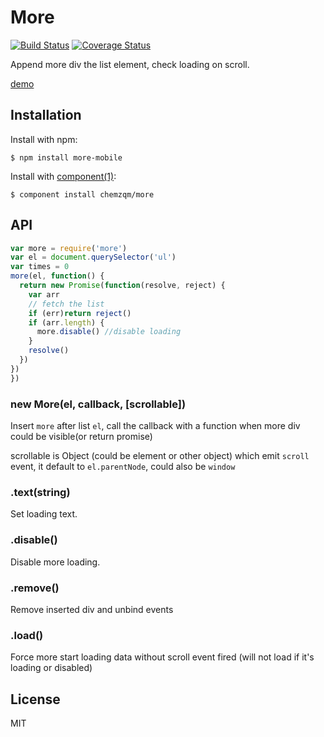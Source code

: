 # More

[![Build Status](https://secure.travis-ci.org/chemzqm/more.svg)](http://travis-ci.org/chemzqm/more)
[![Coverage Status](https://coveralls.io/repos/chemzqm/more/badge.svg?branch=master&service=github)](https://coveralls.io/github/chemzqm/more?branch=master)

Append more div the list element, check loading on scroll.

[demo](http://chemzqm.github.io/more/)

## Installation

Install with npm:

    $ npm install more-mobile

Install with [component(1)](http://component.io):

    $ component install chemzqm/more

## API

```js
var more = require('more')
var el = document.querySelector('ul')
var times = 0
more(el, function() {
  return new Promise(function(resolve, reject) {
    var arr
    // fetch the list
    if (err)return reject()
    if (arr.length) {
      more.disable() //disable loading
    }
    resolve()
  })
})
})
```

### new More(el, callback, [scrollable])

Insert `more` after list `el`, call the callback with a function when more div could be visible(or return promise)

scrollable is Object (could be element or other object) which emit `scroll` event, it default to `el.parentNode`, could also be `window`

### .text(string)

Set loading text.

### .disable()

Disable more loading.

### .remove()

Remove inserted div and unbind events

### .load()

Force more start loading data without scroll event fired (will not load if it's loading or disabled)

## License

MIT
